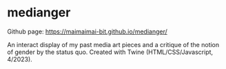 # medianger
Github page: https://maimaimai-bit.github.io/medianger/ <br />

An interact display of my past media art pieces and a critique of the notion of gender by the status quo. Created with Twine (HTML/CSS/Javascript, 4/2023).  
